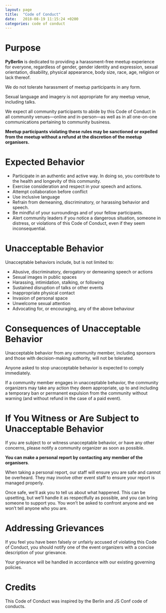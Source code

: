 ```yaml
---
layout: page
title:  "Code of Conduct"
date:   2018-08-19 11:15:24 +0200
categories: code of conduct
---
```


# Purpose

**PyBerlin** is dedicated to providing a harassment-free meetup experience for everyone, regardless of gender, gender identity and expression, sexual orientation, disability, physical appearance, body size, race, age, religion or lack thereof.

We do not tolerate harassment of meetup participants in any form.

Sexual language and imagery is not appropriate for any meetup venue, including talks.

We expect all community participants to abide by this Code of Conduct in all community venues—online and in-person—as well as in all one-on-one communications pertaining to community business.

**Meetup participants violating these rules may be sanctioned or expelled from the meetup without a refund at the discretion of the meetup organisers.**

# Expected Behavior

* Participate in an authentic and active way. In doing so, you contribute to the health and longevity of this community.
* Exercise consideration and respect in your speech and actions.
* Attempt collaboration before conflict
* Use inclusive language
* Refrain from demeaning, discriminatory, or harassing behavior and speech.
* Be mindful of your surroundings and of your fellow participants.
* Alert community leaders if you notice a dangerous situation, someone in distress, or violations of this Code of Conduct, even if they seem inconsequential.

# Unacceptable Behavior

Unacceptable behaviors include, but is not limited to:

* Abusive, discriminatory, derogatory or demeaning speech or actions
* Sexual images in public spaces
* Harassing, intimidation, stalking, or following
* Sustained disruption of talks or other events
* Inappropriate physical contact
* Invasion of personal space
* Unwelcome sexual attention
* Advocating for, or encouraging, any of the above behaviour

# Consequences of Unacceptable Behavior

Unacceptable behavior from any community member, including sponsors and those with decision-making authority, will not be tolerated.

Anyone asked to stop unacceptable behavior is expected to comply immediately.

If a community member engages in unacceptable behavior, the community organizers may take any action they deem appropriate, up to and including a temporary ban or permanent expulsion from the community without warning (and without refund in the case of a paid event).

# If You Witness or Are Subject to Unacceptable Behavior

If you are subject to or witness unacceptable behavior, or have any other concerns, please notify a community organizer as soon as possible.

**You can make a personal report by contacting any member of the organisers**.

When taking a personal report, our staff will ensure you are safe and cannot be overheard. They may involve other event staff to ensure your report is managed properly.

Once safe, we’ll ask you to tell us about what happened. This can be upsetting, but we’ll handle it as respectfully as possible, and you can bring someone to support you. You won’t be asked to confront anyone and we won’t tell anyone who you are.

# Addressing Grievances

If you feel you have been falsely or unfairly accused of violating this Code of Conduct, you should notify one of the event organizers with a concise description of your grievance.

Your grievance will be handled in accordance with our existing governing policies.

# Credits

This Code of Conduct was inspired by the Berlin and JS Conf code of conducts.